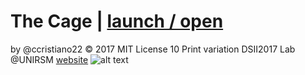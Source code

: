 # The Cage | [launch / open](http://dsii-2017-unirsm.github.io/ccristiano22/10Print_TheCage)
by @ccristiano22 © 2017 MIT License
10 Print variation
DSII2017 Lab @UNIRSM [website](http://dsii-2017-unirsm.github.io)
![alt text](http://i.imgur.com/i1Had6Z.png)



